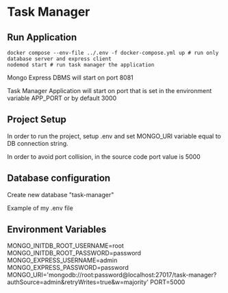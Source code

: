 # Task Manager

## Run Application

``` shell
docker compose --env-file ../.env -f docker-compose.yml up # run only database server and express client
nodemod start # run task manager the application
```

<p>Mongo Express DBMS will start on port 8081</p>
<p>Task Manager Application will start on port that is set in the environment variable APP_PORT or by default 3000</p>

## Project Setup 
<p>In order to run the project, setup .env and set MONGO_URI variable equal to DB connection string.</p>
<p>In order to avoid port collision, in the source code port value is 5000</p>

## Database configuration
<p>Create new database "task-manager"</p>
<p>Example of my .env file</p>

## Environment Variables 
MONGO_INITDB_ROOT_USERNAME=root
MONGO_INITDB_ROOT_PASSWORD=password
MONGO_EXPRESS_USERNAME=admin
MONGO_EXPRESS_PASSWORD=password
MONGO_URI='mongodb://root:password@localhost:27017/task-manager?authSource=admin&retryWrites=true&w=majority'
PORT=5000
